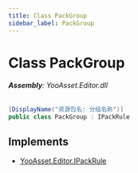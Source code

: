 ```yaml
---
title: Class PackGroup
sidebar_label: PackGroup
---
```

# Class PackGroup


###### **Assembly**: YooAsset.Editor.dll

```csharp title="Declaration"
[DisplayName("资源包名: 分组名称")]
public class PackGroup : IPackRule
```

## Implements

* [YooAsset.Editor.IPackRule](../YooAsset.Editor/IPackRule.md)
